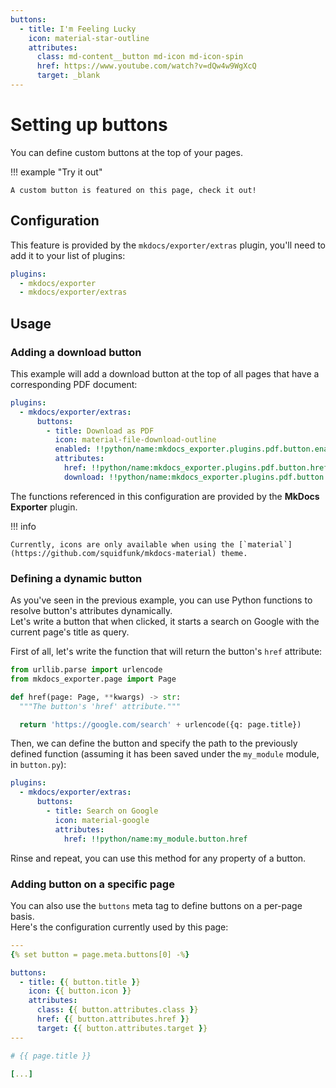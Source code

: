```yaml
---
buttons:
  - title: I'm Feeling Lucky
    icon: material-star-outline
    attributes:
      class: md-content__button md-icon md-icon-spin
      href: https://www.youtube.com/watch?v=dQw4w9WgXcQ
      target: _blank
---
```


# Setting up buttons

You can define custom buttons at the top of your pages.

!!! example "Try it out"

    A custom button is featured on this page, check it out!

## Configuration

This feature is provided by the `mkdocs/exporter/extras` plugin, you'll need to add it to your list of plugins:

```yaml
plugins:
  - mkdocs/exporter
  - mkdocs/exporter/extras
```

## Usage

### Adding a download button

This example will add a download button at the top of all pages that have a corresponding PDF document:

```yaml
plugins:
  - mkdocs/exporter/extras:
      buttons:
        - title: Download as PDF
          icon: material-file-download-outline
          enabled: !!python/name:mkdocs_exporter.plugins.pdf.button.enabled
          attributes:
            href: !!python/name:mkdocs_exporter.plugins.pdf.button.href
            download: !!python/name:mkdocs_exporter.plugins.pdf.button.download
```

The functions referenced in this configuration are provided by the **MkDocs Exporter** plugin.

!!! info

    Currently, icons are only available when using the [`material`](https://github.com/squidfunk/mkdocs-material) theme.

### Defining a dynamic button

As you've seen in the previous example, you can use Python functions to resolve button's attributes dynamically.  
Let's write a button that when clicked, it starts a search on Google with the current page's title as query.

First of all, let's write the function that will return the button's `href` attribute:

```python
from urllib.parse import urlencode
from mkdocs_exporter.page import Page

def href(page: Page, **kwargs) -> str:
  """The button's 'href' attribute."""

  return 'https://google.com/search' + urlencode({q: page.title})
```

Then, we can define the button and specify the path to the previously defined function (assuming it has been saved under the `my_module` module, in `button.py`):

```yaml
plugins:
  - mkdocs/exporter/extras:
      buttons:
        - title: Search on Google
          icon: material-google
          attributes:
            href: !!python/name:my_module.button.href
```

Rinse and repeat, you can use this method for any property of a button.

### Adding button on a specific page

You can also use the `buttons` meta tag to define buttons on a per-page basis.  
Here's the configuration currently used by this page:

```yaml
---
{% set button = page.meta.buttons[0] -%}

buttons:
  - title: {{ button.title }}
    icon: {{ button.icon }}
    attributes:
      class: {{ button.attributes.class }}
      href: {{ button.attributes.href }}
      target: {{ button.attributes.target }}
---

# {{ page.title }}

[...]
```
